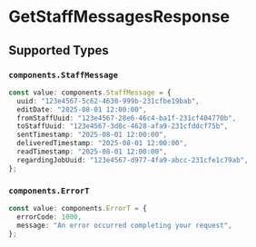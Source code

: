 # GetStaffMessagesResponse


## Supported Types

### `components.StaffMessage`

```typescript
const value: components.StaffMessage = {
  uuid: "123e4567-5c62-4630-999b-231cfbe19bab",
  editDate: "2025-08-01 12:00:00",
  fromStaffUuid: "123e4567-28e6-46c4-ba1f-231cf404770b",
  toStaffUuid: "123e4567-3d8c-4628-afa9-231cfddcf75b",
  sentTimestamp: "2025-08-01 12:00:00",
  deliveredTimestamp: "2025-08-01 12:00:00",
  readTimestamp: "2025-08-01 12:00:00",
  regardingJobUuid: "123e4567-d977-4fa9-abcc-231cfe1c79ab",
};
```

### `components.ErrorT`

```typescript
const value: components.ErrorT = {
  errorCode: 1000,
  message: "An error occurred completing your request",
};
```


